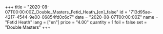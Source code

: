 +++
title = "2020-08-07T00:00:00Z_Double_Masters_Fetid_Heath_[en]_false"
id = "713d95ae-4217-4544-9e00-06854fd0c6c7"
date = "2020-08-07T00:00:00Z"
name = "Fetid Heath"
lang = ["en"]
price = "4.00"
quantity = 1
foil = false
set = "Double Masters"
+++
